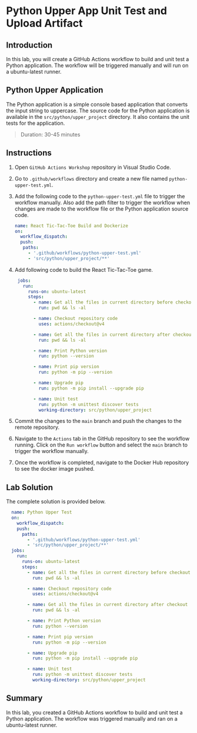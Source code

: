 # Python Upper App Unit Test and Upload Artifact

## Introduction

In this lab, you will create a GitHub Actions workflow to build and unit test a Python application. The workflow will be triggered manually and will run on a ubuntu-latest runner.

## Python Upper Application

The Python application is a simple console based application that converts the input string to uppercase. The source code for the Python application is available in the `src/python/upper_project` directory. It also contains the unit tests for the application.

> Duration: 30-45 minutes

## Instructions

1. Open `GitHub Actions Workshop` repository in Visual Studio Code.
1. Go to `.github/workflows` directory and create a new file named `python-upper-test.yml`.
1. Add the following code to the `python-upper-test.yml` file to trigger the workflow manually. Also add the path filter to trigger the workflow when changes are made to the workflow file or the Python application source code.

   ```YAML
   name: React Tic-Tac-Toe Build and Dockerize
   on:
     workflow_dispatch:
     push:
      paths:
        - '.github/workflows/python-upper-test.yml'
        - 'src/python/upper_project/**'
   ```

1. Add following code to build the React Tic-Tac-Toe game.

   ```YAML
    jobs:
      run:
        runs-on: ubuntu-latest
        steps:
          - name: Get all the files in current directory before checkout
            run: pwd && ls -al

          - name: Checkout repository code
            uses: actions/checkout@v4

          - name: Get all the files in current directory after checkout
            run: pwd && ls -al

          - name: Print Python version
            run: python --version

          - name: Print pip version
            run: python -m pip --version

          - name: Upgrade pip
            run: python -m pip install --upgrade pip

          - name: Unit test
            run: python -m unittest discover tests
            working-directory: src/python/upper_project
   ```

1. Commit the changes to the `main` branch and push the changes to the remote repository.

1. Navigate to the `Actions` tab in the GitHub repository to see the workflow running. Click on the `Run workflow` button and select the `main` branch to trigger the workflow manually.

1. Once the workflow is completed, navigate to the Docker Hub repository to see the docker image pushed.

## Lab Solution

The complete solution is provided below.

```YAML
  name: Python Upper Test
  on:
    workflow_dispatch:
    push:
      paths:
        - '.github/workflows/python-upper-test.yml'
        - 'src/python/upper_project/**'
  jobs:
    run:
      runs-on: ubuntu-latest
      steps:
        - name: Get all the files in current directory before checkout
          run: pwd && ls -al

        - name: Checkout repository code
          uses: actions/checkout@v4

        - name: Get all the files in current directory after checkout
          run: pwd && ls -al

        - name: Print Python version
          run: python --version

        - name: Print pip version
          run: python -m pip --version

        - name: Upgrade pip
          run: python -m pip install --upgrade pip

        - name: Unit test
          run: python -m unittest discover tests
          working-directory: src/python/upper_project

```

## Summary

In this lab, you created a GitHub Actions workflow to build and unit test a Python application. The workflow was triggered manually and ran on a ubuntu-latest runner.
